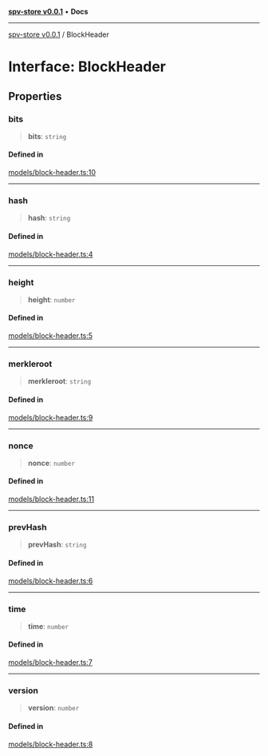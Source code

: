 [**spv-store v0.0.1**](../README.md) • **Docs**

***

[spv-store v0.0.1](../globals.md) / BlockHeader

# Interface: BlockHeader

## Properties

### bits

> **bits**: `string`

#### Defined in

[models/block-header.ts:10](https://github.com/shruggr/ts-casemod-spv/blob/d2d8e139fbd295fc0999df738863fea71ede7818/src/models/block-header.ts#L10)

***

### hash

> **hash**: `string`

#### Defined in

[models/block-header.ts:4](https://github.com/shruggr/ts-casemod-spv/blob/d2d8e139fbd295fc0999df738863fea71ede7818/src/models/block-header.ts#L4)

***

### height

> **height**: `number`

#### Defined in

[models/block-header.ts:5](https://github.com/shruggr/ts-casemod-spv/blob/d2d8e139fbd295fc0999df738863fea71ede7818/src/models/block-header.ts#L5)

***

### merkleroot

> **merkleroot**: `string`

#### Defined in

[models/block-header.ts:9](https://github.com/shruggr/ts-casemod-spv/blob/d2d8e139fbd295fc0999df738863fea71ede7818/src/models/block-header.ts#L9)

***

### nonce

> **nonce**: `number`

#### Defined in

[models/block-header.ts:11](https://github.com/shruggr/ts-casemod-spv/blob/d2d8e139fbd295fc0999df738863fea71ede7818/src/models/block-header.ts#L11)

***

### prevHash

> **prevHash**: `string`

#### Defined in

[models/block-header.ts:6](https://github.com/shruggr/ts-casemod-spv/blob/d2d8e139fbd295fc0999df738863fea71ede7818/src/models/block-header.ts#L6)

***

### time

> **time**: `number`

#### Defined in

[models/block-header.ts:7](https://github.com/shruggr/ts-casemod-spv/blob/d2d8e139fbd295fc0999df738863fea71ede7818/src/models/block-header.ts#L7)

***

### version

> **version**: `number`

#### Defined in

[models/block-header.ts:8](https://github.com/shruggr/ts-casemod-spv/blob/d2d8e139fbd295fc0999df738863fea71ede7818/src/models/block-header.ts#L8)
